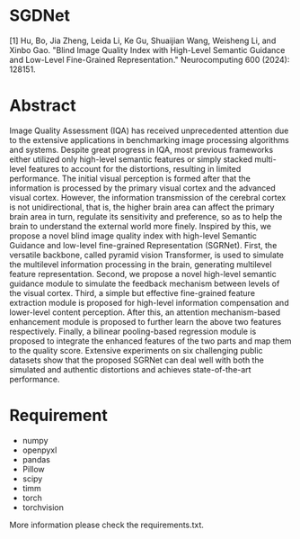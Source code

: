 # SGDNet

[1] Hu, Bo, Jia Zheng, Leida Li, Ke Gu, Shuaijian Wang, Weisheng Li, and Xinbo Gao. "Blind Image Quality Index with High-Level Semantic Guidance and Low-Level Fine-Grained Representation." Neurocomputing 600 (2024): 128151.

# Abstract

Image Quality Assessment (IQA) has received unprecedented attention due to the extensive applications in benchmarking image processing algorithms and systems. Despite great progress in IQA, most previous frameworks either utilized only high-level semantic features or simply stacked multi-level features to account for the distortions, resulting in limited performance. The initial visual perception is formed after that the information is processed by the primary visual cortex and the advanced visual cortex. However, the information transmission of the cerebral cortex is not unidirectional, that is, the higher brain area can affect the primary brain area in turn, regulate its sensitivity and preference, so as to help the brain to understand the external world more finely. Inspired by this, we propose a novel blind image quality index with high-level Semantic Guidance and low-level fine-grained Representation (SGRNet). First, the versatile backbone, called pyramid vision Transformer, is used to simulate the multilevel information processing in the brain, generating multilevel feature representation. Second, we propose a novel high-level semantic guidance module to simulate the feedback mechanism between levels of the visual cortex. Third, a simple but effective fine-grained feature extraction module is proposed for high-level information compensation and lower-level content perception. After this, an attention mechanism-based enhancement module is proposed to further learn the above two features respectively. Finally, a bilinear pooling-based regression module is proposed to integrate the enhanced features of the two parts and map them to the quality score. Extensive experiments on six challenging public datasets show that the proposed SGRNet can deal well with both the simulated and authentic distortions and achieves state-of-the-art performance.

# Requirement

- numpy
- openpyxl
- pandas
- Pillow
- scipy
- timm
- torch
- torchvision

More information please check the requirements.txt.